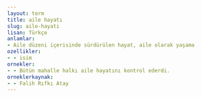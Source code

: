 ```yaml
---
layout: term
title: aile hayatı
slug: aile-hayati
lisan: Türkçe
anlamlar:
- Aile düzeni içerisinde sürdürülen hayat, aile olarak yaşama
ozellikler:
- - isim
ornekler:
- - Bütün mahalle halkı aile hayatını kontrol ederdi.
orneklerkaynak:
- - Falih Rıfkı Atay
---
```

